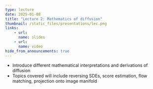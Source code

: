 ```yaml
---
type: lecture
date: 2025-01-08
title: "Lecture 2: Mathematics of diffusion"
thumbnail: /static_files/presentations/lec.png
links:
    - url:
      name: slides
    - url:
      name: video
hide_from_announcements: true
---
```

 * Introduce different mathematical interpretations and derivations of diffusion
 * Topics covered will include reversing SDEs, score estimation, flow matching, projection onto image manifold

<!--
**Suggested Readings:**
- [Readings 1](http://example.com)
- [Readings 2](http://example.com)
-->
